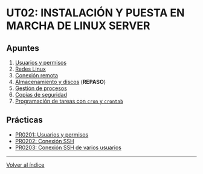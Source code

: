 # UT02: INSTALACIÓN Y PUESTA EN MARCHA DE LINUX SERVER

## Apuntes

1. [Usuarios y permisos](./apuntes/1_usuarios_permisos.md)
2. [Redes Linux](./apuntes/2_redes_linux.md)
3. [Conexión remota](./apuntes/3_conexion_remota.md)
4. [Almacenamiento y discos](./apuntes/4_almacenamiento_discos.md) (**REPASO**)
5. [Gestión de procesos](./apuntes/5_procesos.md)
6. [Copias de seguridad](./apuntes/6_copias_de_seguridad.md)
7. [Programación de tareas con `cron` y `crontab`]()


## Prácticas

- [PR0201: Usuarios y permisos](./practicas/pr0201_usuarios_permisos.md)
- [PR0202: Conexión SSH](./practicas/pr0202_ssh.md)
- [PR0203: Conexión SSH de varios usuarios](./practicas/pr0203_ssh_varios_usuarios.md)


--- 

[Volver al índice](../index.md)